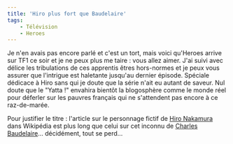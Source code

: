 ```yaml
---
title: 'Hiro plus fort que Baudelaire'
tags:
    - Télévision
    - Heroes
---
```


Je n'en avais pas encore parlé et c'est un tort, mais voici qu'Heroes arrive sur TF1 ce soir et je ne peux plus me taire : vous allez aimer. J'ai suivi avec délice les tribulations de ces apprentis êtres hors-normes et je peux vous assurer que l'intrigue est haletante jusqu'au dernier épisode. Spéciale dédicace à Hiro sans qui je doute que la série n'ait eu autant de saveur. Nul doute que le "Yatta !" envahira bientôt la blogosphère comme le monde réel pour déferler sur les pauvres français qui ne s'attendent pas encore à ce raz-de-marée.

Pour justifier le titre : l'article sur le personnage fictif de [Hiro Nakamura](https://en.wikipedia.org/wiki/Hiro_Nakamura) dans Wikipédia est plus long que celui sur cet inconnu de [Charles Baudelaire](https://fr.wikipedia.org/wiki/Charles_Baudelaire)… décidément, tout se perd…
